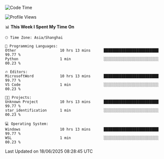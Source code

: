 <!--START_SECTION:waka-->
![Code Time](http://img.shields.io/badge/Code%20Time-2%2C996%20hrs%2030%20mins-blue)

![Profile Views](http://img.shields.io/badge/Profile%20Views-0-blue)

📊 **This Week I Spent My Time On** 

```text
🕑︎ Time Zone: Asia/Shanghai

💬 Programming Languages: 
Other                    10 hrs 13 mins      █████████████████████████   99.77 % 
Python                   1 min               ░░░░░░░░░░░░░░░░░░░░░░░░░   00.23 % 

🔥 Editors: 
MicrosoftWord            10 hrs 13 mins      █████████████████████████   99.77 % 
VS Code                  1 min               ░░░░░░░░░░░░░░░░░░░░░░░░░   00.23 % 

🐱‍💻 Projects: 
Unknown Project          10 hrs 13 mins      █████████████████████████   99.77 % 
star_identification      1 min               ░░░░░░░░░░░░░░░░░░░░░░░░░   00.23 % 

💻 Operating System: 
Windows                  10 hrs 13 mins      █████████████████████████   99.77 % 
WSL                      1 min               ░░░░░░░░░░░░░░░░░░░░░░░░░   00.23 % 
```


 Last Updated on 18/06/2025 08:28:45 UTC
<!--END_SECTION:waka-->